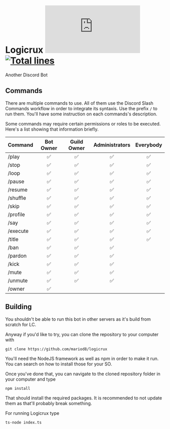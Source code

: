 # Logicrux [![Discord Version](https://img.shields.io/npm/v/discord.js?color=%237289da&label=Discord.js)](https://github.com/discordjs/discord.js) [![Total lines](https://img.shields.io/tokei/lines/github/mariod8/Logicrux?color=red)](https://github.com/XAMPPRocky/tokei)
Another Discord Bot

## Commands
There are multiple commands to use. All of them use the Discord Slash Commands workflow in order to integrate its syntaxis. Use the prefix `/` to run them. You'll have some instruction on each commands's description.

Some commands may require certain permissions or roles to be executed. Here's a list showing that information briefly.

| Command | Bot Owner | Guild Owner | Administrators | Everybody | 
|----------------|:---------------:|:---------------:|:----------------:|:----------------:|
|/play|✅|✅|✅|✅|
|/stop|✅|✅|✅|✅|
|/loop|✅|✅|✅|✅|
|/pause|✅|✅|✅|✅|
|/resume|✅|✅|✅|✅|
|/shuffle|✅|✅|✅|✅|
|/skip|✅|✅|✅|✅|
|/profile|✅|✅|✅|✅|
|/say|✅|✅|✅|✅|
|/execute|✅|✅|✅|✅|
|/title|✅|✅|✅|✅|
|/ban|✅|✅|✅||
|/pardon|✅|✅|✅||
|/kick|✅|✅|✅||
|/mute|✅|✅|✅||
|/unmute|✅|✅|✅||
|/owner|✅||||

## Building

You shouldn't be able to run this bot in other servers as it's build from scratch for LC.

Anyway if you'd like to try, you can clone the repository to your computer with
```
git clone https://github.com/mariod8/logicrux
```

You'll need the NodeJS framework as well as npm in order to make it run. You can search on how to install those for your SO.

Once you've done that, you can navigate to the cloned repository folder in your computer and type
```
npm install
```

That should install the required packages. It is recommended to not update them as that'll probably break something.

For running Logicrux type
```
ts-node index.ts
```